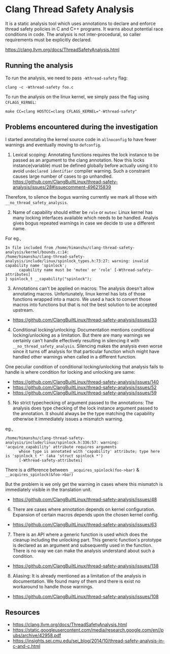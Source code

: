 # Clang Thread Safety Analysis

It is a static analysis tool which uses annotations to declare and
enforce thread safety policies in C and C++ programs. It warns about
potential race conditions in code. The analysis is not inter-procedural,
so caller requirements must be explicitly declared.

https://clang.llvm.org/docs/ThreadSafetyAnalysis.html

## Running the analysis

To run the analysis, we need to pass `-Wthread-safety` flag:

```
clang -c -Wthread-safety foo.c
```

To run the analysis on the linux kernel, we simply pass the flag
using `CFLAGS_KERNEL`:

```
make CC=clang HOSTCC=clang CFLAGS_KERNEL="-Wthread-safety"
```

## Problems encountered during the investigation

I started annotating the kernel source code in `allnoconfig` to
have fewer warnings and eventually moving to `defconfig`.

1. Lexical scoping: Annotating functions requires the lock instance to
be passed as an argument to the clang annotation. Now this locks instance(variable)
must be defined globally before actually using it to avoid `undeclared identifier`
compiler warning. Such a constraint causes large number of cases to go
unhandled.
https://github.com/ClangBuiltLinux/thread-safety-analysis/issues/28#issuecomment-496215839

Therefore, to silence the bogus warning currently we mark all those with
`__no_thread_safety_analysis`.

2. Name of capability should either be `role` or `mutex`: Linux kernel has many
locking interfaces available which needs to be handled. Analyis gives bogus repeated
warnings in case we decide to use a different name.

For eg.,

```
In file included from /home/himanshu/clang-thread-safety-analysis/kernel/bounds.c:14:
/home/himanshu/clang-thread-safety-analysis/include/linux/spinlock_types.h:73:27: warning: invalid capability name 'spinlock';
      capability name must be 'mutex' or 'role' [-Wthread-safety-attributes]
} spinlock_t __capability("spinlock");
```

3. Annotations can't be applied on macros: The analysis doesn't allow annotating
macros. Unfortunately, linux kernel has lots of those functions wrapped into a
macro. We used a hack to convert those macros into functions but that is not
the best solution to be accepted upstream.
* https://github.com/ClangBuiltLinux/thread-safety-analysis/issues/33

4. Conditional locking/unlocking: Documentation mentions conditional locking/unlocking
as a limitation. But there are many warnings we certainly can't handle effectively
resulting in silencing it with `__no_thread_safety_analysis`. Silencing makes the analysis
even worse since it turns off analysis for that particular function which might have
handled other warnings when called in a different function.

One peculiar condition of conditional locking/unlocking that analysis fails to
handle is where condition for locking and unlocking are same:
* https://github.com/ClangBuiltLinux/thread-safety-analysis/issues/140
* https://github.com/ClangBuiltLinux/thread-safety-analysis/issues/52
* https://github.com/ClangBuiltLinux/thread-safety-analysis/issues/59

5. No strict typechecking of argument passed to the annotations: The analysis does type
checking of the lock instance argument passed to the annotation. It should always be the
type matching the capability otherwise it immediately issues a mismatch warning.

eg.,
```
/home/himanshu/clang-thread-safety-analysis/include/linux/spinlock.h:336:57: warning: 'acquire_capability' attribute requires arguments
      whose type is annotated with 'capability' attribute; type here is 'spinlock_t *' (aka 'struct spinlock *')
      [-Wthread-safety-attributes]
```

There is a difference between `__acquires_spinlock(foo->bar)` & `__acquires_spinlock(&foo->bar)`

But the problem is we only get the warning in cases where this mismatch is immediately visible
in the translation unit.
* https://github.com/ClangBuiltLinux/thread-safety-analysis/issues/48

6. There are cases where annotation depends on kernel configuration. Expansion of certain
macros depends upon the chosen kernel config.
* https://github.com/ClangBuiltLinux/thread-safety-analysis/issues/63

7. There is an API where a generic function is used which does the cleanup including
 the unlocking part. This generic function's prototype is declared as an argument
and subsequently used in the function. There is no way we can make the analysis
understand about such a condition.
* https://github.com/ClangBuiltLinux/thread-safety-analysis/issues/138

8. Aliasing: It is already mentioned as a limitation of the analysis in documentation. We
found many of them and there is exist no workaround to handle those warnings.
* https://github.com/ClangBuiltLinux/thread-safety-analysis/issues/108

## Resources

* https://clang.llvm.org/docs/ThreadSafetyAnalysis.html
* https://static.googleusercontent.com/media/research.google.com/en//pubs/archive/42958.pdf
* https://insights.sei.cmu.edu/sei_blog/2014/10/thread-safety-analysis-in-c-and-c.html
